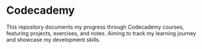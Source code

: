 # Codecademy
This repository documents my progress through Codecademy courses, featuring projects, exercises, and notes. Aiming to track my learning journey and showcase my development skills.
